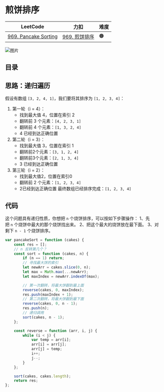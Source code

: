 
# 煎饼排序


| LeetCode                                                               | 力扣                                                         | 难度  |
| ---------------------------------------------------------------------- | ---------------------------------------------------------- | --- |
| [969. Pancake Sorting](https://leetcode.com/problems/pancake-sorting/) | [969. 煎饼排序](https://leetcode.cn/problems/pancake-sorting/) | 🟠  |

![图片](https://832-1310531898.cos.ap-beijing.myqcloud.com/999.%20Obsidian@832/files/20241119-3.png)


## 目录
<!-- toc -->
 ## 思路：递归遍历 

假设有数组 `[3, 2, 4, 1]`，我们要将其排序为 `[1, 2, 3, 4]`：

1. 第一轮（i = 4）：
    - 找到最大值 4，位置在索引 2
    - 翻转前 3 个元素：`[4, 2, 3, 1]`
    - 翻转前 4 个元素：`[1, 3, 2, 4]`
    - 4 已经到达正确位置
2. 第二轮（i = 3）：
    - 找到最大值 3，位置在索引 1
    - 翻转前2个元素：`[3, 1, 2, 4]`
    - 翻转前3个元素：`[2, 1, 3, 4]`
    - 3 已经到达正确位置
3. 第三轮（i = 2）：
    - 找到最大值2，位置在索引0
    - 翻转前 2 个元素：`[1, 2, 3, 4]`
    - 2已经到达正确位置
最终数组已经排序完成：`[1, 2, 3, 4]`

## 代码

这个问题具有递归性质，你想把 `n` 个烧饼排序，可以按如下步骤操作：
1、先把 `n` 个烧饼中最大的那个烧饼找出来。
2、把这个最大的烧饼放在最下面。
3、对剩下 `n - 1` 个烧饼排序。

```javascript hl:11,14
var pancakeSort = function (cakes) {
    const res = [];
    // n 反转第几个？
    const sort = function (cakes, n) {
        if (n == 1) return;
        // 寻找最大饼的索引
        let newArr = cakes.slice(0, n);
        let max = Math.max(...newArr);
        let maxIndex = newArr.indexOf(max);

        // 第一次翻转，将最大饼翻到最上面
        reverse(cakes, 0, maxIndex);
        res.push(maxIndex + 1);
        // 第二次翻转，将最大饼翻到最下面
        reverse(cakes, 0, n - 1);
        res.push(n);
        // 递归调用
        sort(cakes, n - 1);
    };

    const reverse = function (arr, i, j) {
        while (i < j) {
            var temp = arr[i];
            arr[i] = arr[j];
            arr[j] = temp;
            i++;
            j--;
        }
    };

    sort(cakes, cakes.length);
    return res;
};
```